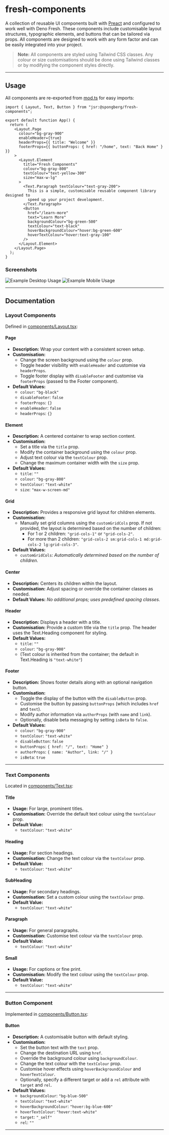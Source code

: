 # fresh-components

A collection of reusable UI components built with [Preact](https://preactjs.com/) and configured to work well with Deno Fresh. These components include customisable layout structures, typographic elements, and buttons that can be tailored via props. All components are designed to work with any form factor and can be easily integrated into your project.

> **Note:** All components are styled using Tailwind CSS classes. Any colour or size customisations should be done using Tailwind classes or by modifying the component styles directly.

---

## Usage

All components are re-exported from [mod.ts](mod.ts) for easy imports:

```tsx
import { Layout, Text, Button } from "jsr:@spongberg/fresh-components";

export default function App() {
  return (
    <Layout.Page
      colour="bg-gray-900"
      enableHeader={true}
      headerProps={{ title: "Welcome" }}
      footerProps={{ buttonProps: { href: "/home", text: "Back Home" } }}
    >
      <Layout.Element
        title="Fresh Components"
        colour="bg-gray-800"
        textColour="text-yellow-300"
        size="max-w-lg"
      >
        <Text.Paragraph textColour="text-gray-200">
          This is a simple, customisable reusable component library designed to
          speed up your project development.
        </Text.Paragraph>
        <Button
          href="/learn-more"
          text="Learn More"
          backgroundColour="bg-green-500"
          textColour="text-black"
          hoverBackgroundColour="hover:bg-green-600"
          hoverTextColour="hover:text-gray-100"
        />
      </Layout.Element>
    </Layout.Page>
  );
}
```

### Screenshots

![Example Desktop Usage](./img/example_desktop.png)
![Example Mobile Usage](./img/example_mobile.jpg)

---

## Documentation

### Layout Components

Defined in [components/Layout.tsx](components/Layout.tsx):

#### Page

- **Description:** Wrap your content with a consistent screen setup.
- **Customisation:**
  - Change the screen background using the `colour` prop.
  - Toggle header visibility with `enableHeader` and customise via `headerProps`.
  - Toggle footer display with `disableFooter` and customise via `footerProps` (passed to the Footer component).
- **Default Values:**
  - `colour`: `"bg-black"`
  - `disableFooter`: `false`
  - `footerProps`: `{}`
  - `enableHeader`: `false`
  - `headerProps`: `{}`

#### Element

- **Description:** A centered container to wrap section content.
- **Customisation:**
  - Set a title via the `title` prop.
  - Modify the container background using the `colour` prop.
  - Adjust text colour via the `textColour` prop.
  - Change the maximum container width with the `size` prop.
- **Default Values:**
  - `title`: `""`
  - `colour`: `"bg-gray-800"`
  - `textColour`: `"text-white"`
  - `size`: `"max-w-screen-md"`

#### Grid

- **Description:** Provides a responsive grid layout for children elements.
- **Customisation:**
  - Manually set grid columns using the `customGridCols` prop. If not provided, the layout is determined based on the number of children:
    - For 1 or 2 children: `"grid-cols-1"` or `"grid-cols-2"`.
    - For more than 2 children: `"grid-cols-2 sm:grid-cols-1 md:grid-cols-2 lg:grid-cols-3"`.
- **Default Values:**
  - `customGridCols`: *Automatically determined based on the number of children.*

#### Center

- **Description:** Centers its children within the layout.
- **Customisation:** Adjust spacing or override the container classes as needed.
- **Default Values:** *No additional props; uses predefined spacing classes.*

#### Header

- **Description:** Displays a header with a title.
- **Customisation:** Provide a custom title via the `title` prop. The header uses the Text.Heading component for styling.
- **Default Values:**
  - `title`: `""`
  - `colour`: `"bg-gray-900"`  
  - (Text colour is inherited from the container; the default in Text.Heading is `"text-white"`)

#### Footer

- **Description:** Shows footer details along with an optional navigation button.
- **Customisation:**
  - Toggle the display of the button with the `disableButton` prop.
  - Customise the button by passing `buttonProps` (which includes `href` and `text`).
  - Modify author information via `authorProps` (with `name` and `link`).
  - Optionally, disable beta messaging by setting `isBeta` to `false`.
- **Default Values:**
  - `colour`: `"bg-gray-900"`
  - `textColour`: `"text-white"`
  - `disableButton`: `false`
  - `buttonProps`: `{ href: "/", text: "Home" }`
  - `authorProps`: `{ name: "Author", link: "/" }`
  - `isBeta`: `true`

---

### Text Components

Located in [components/Text.tsx](components/Text.tsx):

#### Title

- **Usage:** For large, prominent titles.
- **Customisation:** Override the default text colour using the `textColour` prop.
- **Default Value:**
  - `textColour`: `"text-white"`

#### Heading

- **Usage:** For section headings.
- **Customisation:** Change the text colour via the `textColour` prop.
- **Default Value:**
  - `textColour`: `"text-white"`

#### SubHeading

- **Usage:** For secondary headings.
- **Customisation:** Set a custom colour using the `textColour` prop.
- **Default Value:**
  - `textColour`: `"text-white"`

#### Paragraph

- **Usage:** For general paragraphs.
- **Customisation:** Customise text colour via the `textColour` prop.
- **Default Value:**
  - `textColour`: `"text-white"`

#### Small

- **Usage:** For captions or fine print.
- **Customisation:** Modify the text colour using the `textColour` prop.
- **Default Value:**
  - `textColour`: `"text-white"`

---

### Button Component

Implemented in [components/Button.tsx](components/Button.tsx):

#### Button

- **Description:** A customisable button with default styling.
- **Customisation:**
  - Set the button text with the `text` prop.
  - Change the destination URL using `href`.
  - Override the background colour using `backgroundColour`.
  - Change the text colour with the `textColour` prop.
  - Customise hover effects using `hoverBackgroundColour` and `hoverTextColour`.
  - Optionally, specify a different target or add a `rel` attribute with `target` and `rel`.
- **Default Values:**
  - `backgroundColour`: `"bg-blue-500"`
  - `textColour`: `"text-white"`
  - `hoverBackgroundColour`: `"hover:bg-blue-600"`
  - `hoverTextColour`: `"hover:text-white"`
  - `target`: `"_self"`
  - `rel`: `""`

---
